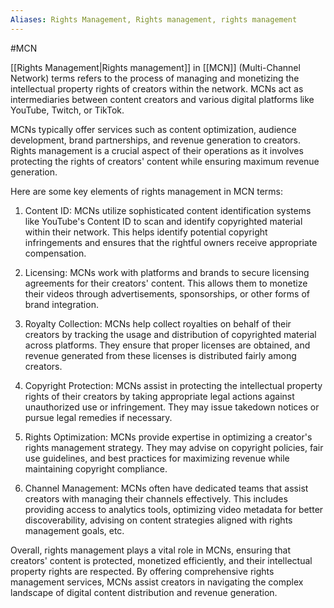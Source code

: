 ```yaml
---
Aliases: Rights Management, Rights management, rights management
---
```

#MCN 

[[Rights Management|Rights management]] in [[MCN]] (Multi-Channel Network) terms refers to the process of managing and monetizing the intellectual property rights of creators within the network. MCNs act as intermediaries between content creators and various digital platforms like YouTube, Twitch, or TikTok.

MCNs typically offer services such as content optimization, audience development, brand partnerships, and revenue generation to creators. Rights management is a crucial aspect of their operations as it involves protecting the rights of creators' content while ensuring maximum revenue generation.

Here are some key elements of rights management in MCN terms:

1. Content ID: MCNs utilize sophisticated content identification systems like YouTube's Content ID to scan and identify copyrighted material within their network. This helps identify potential copyright infringements and ensures that the rightful owners receive appropriate compensation.

2. Licensing: MCNs work with platforms and brands to secure licensing agreements for their creators' content. This allows them to monetize their videos through advertisements, sponsorships, or other forms of brand integration.

3. Royalty Collection: MCNs help collect royalties on behalf of their creators by tracking the usage and distribution of copyrighted material across platforms. They ensure that proper licenses are obtained, and revenue generated from these licenses is distributed fairly among creators.

4. Copyright Protection: MCNs assist in protecting the intellectual property rights of their creators by taking appropriate legal actions against unauthorized use or infringement. They may issue takedown notices or pursue legal remedies if necessary.

5. Rights Optimization: MCNs provide expertise in optimizing a creator's rights management strategy. They may advise on copyright policies, fair use guidelines, and best practices for maximizing revenue while maintaining copyright compliance.

6. Channel Management: MCNs often have dedicated teams that assist creators with managing their channels effectively. This includes providing access to analytics tools, optimizing video metadata for better discoverability, advising on content strategies aligned with rights management goals, etc.

Overall, rights management plays a vital role in MCNs, ensuring that creators' content is protected, monetized efficiently, and their intellectual property rights are respected. By offering comprehensive rights management services, MCNs assist creators in navigating the complex landscape of digital content distribution and revenue generation.